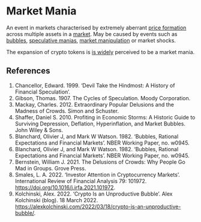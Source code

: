 # Market Mania
An event in markets characterised by extremely aberrant [price formation](price-formation.md) across multiple assets in a [market](market.md). May be caused by events such as [bubbles](bubble.md), [speculative manias](speculation.md), [market manipulation](market-manipulation.md) or market shocks.

The expansion of crypto tokens is [is widely](is-bubble.md) perceived to be a market mania.

## References
1. Chancellor, Edward. 1999. ‘Devil Take the Hindmost: A History of Financial Speculation’.
1. Gibson, Thomas. 1907. The Cycles of Speculation. Moody Corporation.
1. Mackay, Charles. 2012. Extraordinary Popular Delusions and the Madness of Crowds. Simon and Schuster.
1. Shaffer, Daniel S. 2010. Profiting in Economic Storms: A Historic Guide to Surviving Depression, Deflation, Hyperinflation, and Market Bubbles. John Wiley & Sons.
1. Blanchard, Olivier J, and Mark W Watson. 1982. ‘Bubbles, Rational Expectations and Financial Markets’. NBER Working Paper, no. w0945.
1. Blanchard, Olivier J, and Mark W Watson. 1982. ‘Bubbles, Rational Expectations and Financial Markets’. NBER Working Paper, no. w0945.
1. Bernstein, William J. 2021. The Delusions of Crowds: Why People Go Mad in Groups. Grove Press.
1. Smales, L. A. 2022. ‘Investor Attention in Cryptocurrency Markets’. International Review of Financial Analysis 79: 101972. https://doi.org/10.1016/j.irfa.2021.101972.
1. Kolchinski, Alex. 2022. ‘Crypto Is an Unproductive Bubble’. Alex Kolchinski (blog). 18 March 2022. https://alexkolchinski.com/2022/03/18/crypto-is-an-unproductive-bubble/.